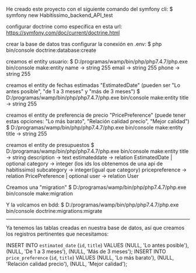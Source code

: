 He creado este proyecto con el siguiente comando del symfony cli:
$ symfony new Habitissimo_backend_API_test

configurar doctrine como especifica en esta url:
https://symfony.com/doc/current/doctrine.html

crear la base de datos tras configurar la conexión en .env:
$ php bin/console doctrine:database:create

creamos el entity usuario:
    $ D:/programas/wamp/bin/php/php7.4.7/php.exe bin/console make:entity
    name -> string 255
    email -> string 255
    phone -> string 255

creamos el entity de fechas estimadas "EstimatedDate" (pueden ser "Lo antes posible", "de 1 a 3 meses" y "más de 3 meses")
$ D:/programas/wamp/bin/php/php7.4.7/php.exe bin/console make:entity
    title -> string 255

creamos el entity de preferencia de precio "PricePreference" (puede tener estas opciones: "Lo más barato", "Relación calidad precio", "Mejor calidad")
$ D:/programas/wamp/bin/php/php7.4.7/php.exe bin/console make:entity
    title -> string 255


creamos el entity de presupuestos
$ D:/programas/wamp/bin/php/php7.4.7/php.exe bin/console make:entity
    title -> string
    description -> text
    estimateddate -> relation EstimatedDate | optional
    category -> integer (los ids los obtenemos de una api de habitissimo)
    subcategory -> integer(igual que category)
    pricepreference -> relation PricePreference | optional
    user -> relation User

Creamos una "migration"
$ D:/programas/wamp/bin/php/php7.4.7/php.exe bin/console make:migration

Y la volcamos en bdd:
$ D:/programas/wamp/bin/php/php7.4.7/php.exe bin/console doctrine:migrations:migrate

---

Ya tenemos las tablas creadas en nuestra base de datos, así que creamos los registros pertinentes que necesitamos:

INSERT INTO `estimated_date` (`id`, `title`) VALUES (NULL, 'Lo antes posible'), (NULL, 'De 1 a 3 meses'), (NULL, 'Más de 3 meses');
INSERT INTO `price_preference` (`id`, `title`) VALUES (NULL, 'Lo más barato'), (NULL, 'Relación calidad precio'), (NULL, 'Mejor calidad');
